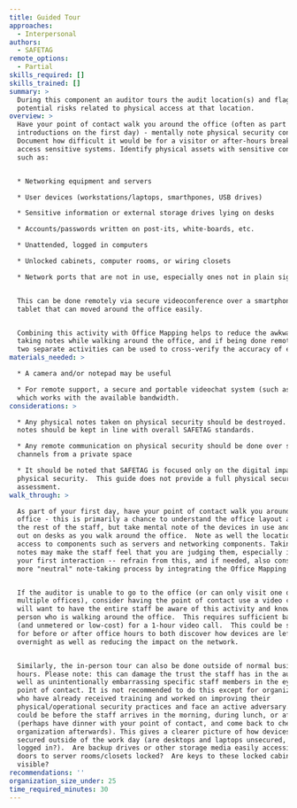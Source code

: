 ```yaml
---
title: Guided Tour
approaches:
  - Interpersonal
authors:
  - SAFETAG
remote_options:
  - Partial
skills_required: []
skills_trained: []
summary: >
  During this component an auditor tours the audit location(s) and flags
  potential risks related to physical access at that location.
overview: >
  Have your point of contact walk you around the office (often as part of
  introductions on the first day) - mentally note physical security concerns. 
  Document how difficult it would be for a visitor or after-hours break-in to
  access sensitive systems. Identify physical assets with sensitive content,
  such as:


  * Networking equipment and servers

  * User devices (workstations/laptops, smarthpones, USB drives)

  * Sensitive information or external storage drives lying on desks

  * Accounts/passwords written on post-its, white-boards, etc.

  * Unattended, logged in computers

  * Unlocked cabinets, computer rooms, or wiring closets

  * Network ports that are not in use, especially ones not in plain sight


  This can be done remotely via secure videoconference over a smartphone or
  tablet that can moved around the office easily.


  Combining this activity with Office Mapping helps to reduce the awkwardness of
  taking notes while walking around the office, and if being done remotely, the
  two separate activities can be used to cross-verify the accuracy of each.
materials_needed: >

  * A camera and/or notepad may be useful

  * For remote support, a secure and portable videochat system (such as Signal)
  which works with the available bandwidth.
considerations: >

  * Any physical notes taken on physical security should be destroyed. Digital
  notes should be kept in line with overall SAFETAG standards.

  * Any remote communication on physical security should be done over secured
  channels from a private space

  * It should be noted that SAFETAG is focused only on the digital impacts of
  physical security.  This guide does not provide a full physical security
  assessment.
walk_through: >

  As part of your first day, have your point of contact walk you around the
  office - this is primarily a chance to understand the office layout and meet
  the rest of the staff, but take mental note of the devices in use and laying
  out on desks as you walk around the office.  Note as well the location and
  access to components such as servers and networking components. Taking actual
  notes may make the staff feel that you are judging them, especially if this is
  your first interaction -- refrain from this, and if needed, also consider a
  more "neutral" note-taking process by integrating the Office Mapping activity.


  If the auditor is unable to go to the office (or can only visit one of
  multiple offices), consider having the point of contact use a video call. You
  will want to have the entire staff be aware of this activity and know the
  person who is walking around the office.  This requires sufficient bandwidth
  (and unmetered or low-cost) for a 1-hour video call.  This could be scheduled
  for before or after office hours to both discover how devices are left
  overnight as well as reducing the impact on the network.


  Similarly, the in-person tour can also be done outside of normal business
  hours. Please note: this can damage the trust the staff has in the auditor, as
  well as unintentionally embarrassing specific staff members in the eyes of the
  point of contact. It is not recommended to do this except for organizations
  who have already received training and worked on improving their
  physical/operational security practices and face an active adversary. This
  could be before the staff arrives in the morning, during lunch, or after hours
  (perhaps have dinner with your point of contact, and come back to check the
  organization afterwards). This gives a clearer picture of how devices are
  secured outside of the work day (are desktops and laptops unsecured, still on,
  logged in?).  Are backup drives or other storage media easily accessible? Are
  doors to server rooms/closets locked?  Are keys to these locked cabinets/rooms
  visible?
recommendations: ''
organization_size_under: 25
time_required_minutes: 30
---
```


